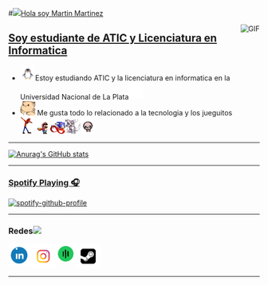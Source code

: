 #<a href="https://es.wikipedia.org/wiki/GitHub"><img src="https://media.giphy.com/media/hvRJCLFzcasrR4ia7z/giphy.gif" width="21">Hola soy Martin Martinez

<a href="https://es.wikipedia.org/wiki/GitHub"><img align="right" alt="GIF" height="160px" src="https://media.giphy.com/media/du3J3cXyzhj75IOgvA/giphy.gif" />

## Soy estudiante de ATIC y Licenciatura en Informatica   

- <a href="https://es.wikipedia.org/wiki/GNU/Linux"><img src="https://github.com/martimartineez/martimartineez/blob/main/penguin.gif" width="30"></a>Estoy estudiando ATIC y la licenciatura en informatica en la Universidad Nacional de La Plata<a href="https://www.info.unlp.edu.ar/"><img src="https://github.com/martimartineez/martimartineez/blob/main/Facu.gif" width="30">
- <a href="https://www.google.com/search?q=cat+&sca_esv=289e373ce865c05a&udm=2&biw=1700&bih=802&sxsrf=ACQVn087nUqrcUF1nDv0tvUy4-PXsSmq2g%3A1711615041135&ei=QSwFZqHsB5LQ1sQP0eWqyAY&ved=0ahUKEwjhkJP0xpaFAxUSqJUCHdGyCmkQ4dUDCBA&uact=5&oq=cat+&gs_lp=Egxnd3Mtd2l6LXNlcnAiBGNhdCAyBBAjGCcyDRAAGIAEGIoFGEMYsQMyChAAGIAEGIoFGEMyChAAGIAEGIoFGEMyChAAGIAEGIoFGEMyChAAGIAEGIoFGEMyEBAAGIAEGIoFGEMYsQMYgwEyChAAGIAEGIoFGEMyChAAGIAEGIoFGEMyCBAAGIAEGLEDSP0yUKQDWOcscAR4AJABAJgBVKAB6QGqAQEzuAEDyAEA-AEBmAIHoAL8AcICBRAAGIAEwgIOEAAYgAQYigUYsQMYgwHCAgQQABgDmAMAiAYBkgcBN6AHmhI&sclient=gws-wiz-serp#vhid=LqbY6uqf87_ubM&vssid=mosaic"><img src="https://github.com/martimartineez/martimartineez/blob/main/hyperkitty.gif" width="30" height="30"></a> Me gusta todo lo relacionado a la tecnologia y los jueguitos <a href="https://es.wikipedia.org/wiki/Crash_Bandicoot_(videojuego)"><img src="https://github.com/martimartineez/martimartineez/blob/main/crash.gif" width="30"><a href="https://es.wikipedia.org/wiki/Super_Mario_Bros._3"><img src="https://github.com/martimartineez/martimartineez/blob/main/2d-mario-running.gif" width="30"></a><a href="https://es.wikipedia.org/wiki/Sonic_the_Hedgehog_(videojuego_de_1991)"><img src="https://github.com/martimartineez/martimartineez/blob/main/sonic-the-hedgehog-prey-fnf.gif" width="30"></a><a href="https://es.wikipedia.org/wiki/Pok%C3%A9mon_diamante_y_Pok%C3%A9mon_perla"><img src="https://github.com/martimartineez/martimartineez/blob/main/dialga.gif" width="30"><a href="https://es.wikipedia.org/wiki/The_Binding_of_Isaac:_Rebirth"><img src="https://github.com/martimartineez/martimartineez/blob/main/isaac-dance.gif" width="30">










---

![Anurag's GitHub stats](https://github-readme-stats.vercel.app/api?username=martimartineez&show_icons=true&theme=algolia)

---





### Spotify Playing 🎧


[![spotify-github-profile](https://spotify-github-profile.vercel.app/api/view?uid=hntqme6aln21xygk3s92jwbx6&cover_image=true&theme=default&show_offline=true&background_color=121212&interchange=true)](https://spotify-github-profile.vercel.app/api/view?uid=hntqme6aln21xygk3s92jwbx6&redirect=true)



---

### Redes<a href="https://gifyu.com/image/Zy2f"><img src="https://github.com/milaan9/milaan9/blob/main/Handshake.gif" width="60"></a>


[<img align="left" alt="martimartineez | LinkedIn" width="45" height="45px" src="https://github.com/martimartineez/martimartineez/blob/main/linkdin.gif"/>][linkedin]
[<img align="left" alt="martimartineez | Instagram" width="50" height="50px" src="https://github.com/martimartineez/martimartineez/blob/main/Instagram.gif" />][instagram]
[<img align="left" alt="martimartineez | Spotify"  width="40" height="40px" src="https://github.com/martimartineez/martimartineez/blob/main/Spotify.gif" />][Spotify]
[<img align="left" alt="martimartineez | Steam"  width="50" height="50px" src="https://github.com/martimartineez/martimartineez/blob/main/Steam.gif" />][Steam]


<br />
<br />
<br />

---







[instagram]: https://www.instagram.com/martimartineez
[linkedin]: https://www.linkedin.com/in/martimartineez/
[Spotify]: https://open.spotify.com/user/hntqme6aln21xygk3s92jwbx6?si=749202fc8f0b4213
[Steam]: https://steamcommunity.com/id/martimartineez/



